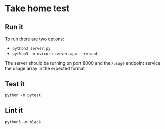 # Take home test

## Run it

To run there are two options:
* `python3 server.py`
* `python3 -m uvicorn server:app --reload`

The server should be running on port 8000 and the `/usage` endpoint service the usage array in the expected format

## Test it

`python -m pytest`

## Lint it

`python3 -m black .`